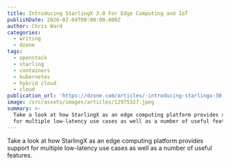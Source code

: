 ```yaml
---
title: Introducing StarlingX 3.0 For Edge Computing and IoT
publishDate: 2020-02-04T00:00:00.000Z
author: Chris Ward
categories:
  - writing
  - dzone
tags:
  - openstack
  - starling
  - containers
  - kubernetes
  - hybrid cloud
  - cloud
publication_url: 'https://dzone.com/articles/-introducing-starlingx-30-for-edge-computing-and-i'
image: /src/assets/images/articles/12975327.jpeg
summary: >-
  Take a look at how StarlingX as an edge computing platform provides support
  for multiple low-latency use cases as well as a number of useful features.
---
```

Take a look at how StarlingX as an edge computing platform provides support for multiple low-latency use cases as well as a number of useful features.

